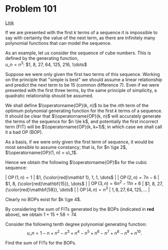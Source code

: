 # Problem 101

[Link](https://projecteuler.net/problem=101)

If we are presented with the first $k$ terms of a sequence it is impossible to say with certainty the value of the next term, as there are infinitely many polynomial functions that can model the sequence.

As an example, let us consider the sequence of cube numbers. This is defined by the generating function,  
$u\_n = n^3$: $1, 8, 27, 64, 125, 216, \\dots$

Suppose we were only given the first two terms of this sequence. Working on the principle that "simple is best" we should assume a linear relationship and predict the next term to be $15$ (common difference $7$). Even if we were presented with the first three terms, by the same principle of simplicity, a quadratic relationship should be assumed.

We shall define $\\operatorname{OP}(k, n)$ to be the $n$th term of the optimum polynomial generating function for the first $k$ terms of a sequence. It should be clear that $\\operatorname{OP}(k, n)$ will accurately generate the terms of the sequence for $n \\le k$, and potentially the first incorrect term (FIT) will be $\\operatorname{OP}(k, k+1)$; in which case we shall call it a bad OP (BOP).

As a basis, if we were only given the first term of sequence, it would be most sensible to assume constancy; that is, for $n \\ge 2$, $\\operatorname{OP}(1, n) = u\_1$.

Hence we obtain the following $\\operatorname{OP}$s for the cubic sequence:

| $\operatorname{OP}(1, n) = 1$              | $1, {\color{red}\mathbf 1}, 1, 1, \dots$    |
| $\operatorname{OP}(2, n) = 7n - 6$         | $1, 8, {\color{red}\mathbf{15}}, \dots$     |
| $\operatorname{OP}(3, n) = 6n^2 - 11n + 6$ | $1, 8, 27, {\color{red}\mathbf{58}}, \dots$ |
| $\operatorname{OP}(4, n) = n^3$            | $1, 8, 27, 64, 125, \dots$                  |

Clearly no BOPs exist for $k \\ge 4$.

By considering the sum of FITs generated by the BOPs (indicated in **red** above), we obtain $1 + 15 + 58 = 74$.

Consider the following tenth degree polynomial generating function: $$u\_n = 1 - n + n^2 - n^3 + n^4 - n^5 + n^6 - n^7 + n^8 - n^9 + n^{10}.$$

Find the sum of FITs for the BOPs.